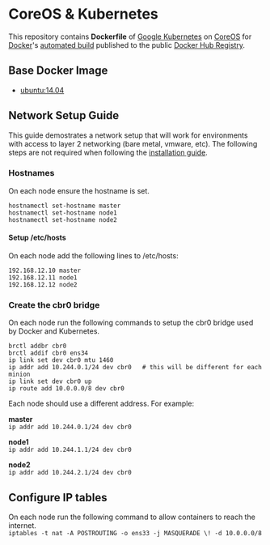 # CoreOS & Kubernetes 

This repository contains **Dockerfile** of [Google Kubernetes](https://github.com/GoogleCloudPlatform/kubernetes) on [CoreOS](https://coreos.com) for [Docker](https://www.docker.com/)'s [automated build](https://registry.hub.docker.com/u/guttertec/coreos-kubernetes/) published to the public [Docker Hub Registry](https://registry.hub.docker.com/).

## Base Docker Image

* [ubuntu:14.04](https://registry.hub.docker.com/u/library/ubuntu/)

## Network Setup Guide

This guide demostrates a network setup that will work for environments with access to layer 2 networking (bare metal, vmware, etc). The following steps are not required when following the [installation guide](installation.md).

### Hostnames

On each node ensure the hostname is set.

```
hostnamectl set-hostname master
hostnamectl set-hostname node1
hostnamectl set-hostname node2
```

#### Setup /etc/hosts

On each node add the following lines to /etc/hosts:

```
192.168.12.10 master
192.168.12.11 node1
192.168.12.12 node2
```

### Create the cbr0 bridge

On each node run the following commands to setup the cbr0 bridge used by Docker and Kubernetes.

```
brctl addbr cbr0
brctl addif cbr0 ens34
ip link set dev cbr0 mtu 1460
ip addr add 10.244.0.1/24 dev cbr0   # this will be different for each minion
ip link set dev cbr0 up
ip route add 10.0.0.0/8 dev cbr0
```

Each node should use a different address. For example:

**master**  
`ip addr add 10.244.0.1/24 dev cbr0`

**node1**  
`ip addr add 10.244.1.1/24 dev cbr0`

**node2**  
`ip addr add 10.244.2.1/24 dev cbr0`

## Configure IP tables

On each node run the following command to allow containers to reach the internet.  
`iptables -t nat -A POSTROUTING -o ens33 -j MASQUERADE \! -d 10.0.0.0/8`